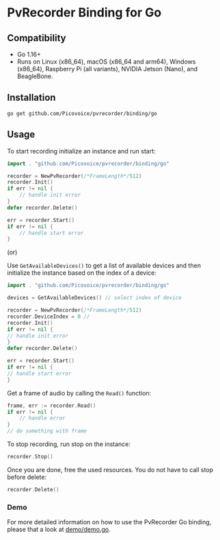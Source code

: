 # PvRecorder Binding for Go

## Compatibility

- Go 1.16+
- Runs on Linux (x86_64), macOS (x86_64 and arm64), Windows (x86_64), Raspberry Pi (all variants), NVIDIA Jetson (Nano), and BeagleBone.

## Installation

```console
go get github.com/Picovoice/pvrecorder/binding/go
```

## Usage

To start recording initialize an instance and run start:

```go
import . "github.com/Picovoice/pvrecorder/binding/go"

recorder = NewPvRecorder(/*FrameLength*/512)
recorder.Init()
if err != nil {
    // handle init error
}
defer recorder.Delete()

err = recorder.Start()
if err != nil {
    // handle start error
}
```

(or)

Use `GetAvailableDevices()` to get a list of available devices and then initialize the instance based on the index of a device:

```go
import . "github.com/Picovoice/pvrecorder/binding/go"

devices = GetAvailableDevices() // select index of device

recorder = NewPvRecorder(/*FrameLength*/512)
recorder.DeviceIndex = 0 //
recorder.Init()
if err != nil {
// handle init error
}
defer recorder.Delete()

err = recorder.Start()
if err != nil {
// handle start error
}
```

Get a frame of audio by calling the `Read()` function:

```go
frame, err := recorder.Read()
if err != nil {
    // handle error
}
// do something with frame
```

To stop recording, run stop on the instance:

```go
recorder.Stop()
```

Once you are done, free the used resources. You do not have to call stop before delete:

```go
recorder.Delete()
```

### Demo

For more detailed information on how to use the PvRecorder Go binding, please that a look at [demo/demo.go](../../demo/go/demo.go). 

